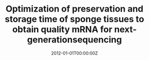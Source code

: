 ---
title: "Optimization of preservation and storage time of sponge tissues to obtain quality mRNA for next-generationsequencing"
authors:
- Ana Riesgo Gil
- Alicia Rodríguez Pérez-Porro
- Susana Carmona Cañabate
- Sally Leys
- Gonzalo Giribert
date: "2012-01-01T00:00:00Z"
doi: ""
publishDate: "2012-01-01T00:00:00Z"
publication_types: ["2"]
publication: "In *Molecular Ecology Resources*"
tags:
- Others
featured: false
links:
- name: Link
  url: https://pubmed.ncbi.nlm.nih.gov/22136287/
---